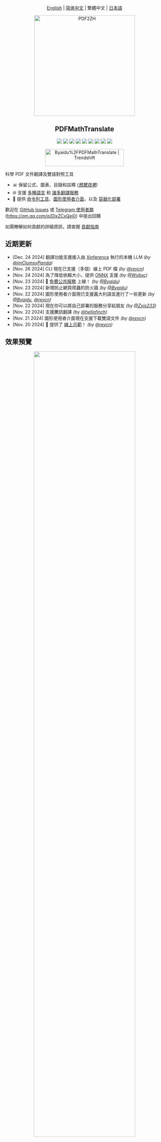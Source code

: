 <div align="center">

[English](../README.md) | [简体中文](README_zh-CN.md) | 繁體中文 | [日本語](README_ja-JP.md)

<img src="./images/banner.png" width="320px"  alt="PDF2ZH"/>  

<h2 id="title">PDFMathTranslate</h2>

<p>
  <!-- PyPI -->
  <a href="https://pypi.org/project/pdf2zh/">
    <img src="https://img.shields.io/pypi/v/pdf2zh"/></a>
  <a href="https://pepy.tech/projects/pdf2zh">
    <img src="https://static.pepy.tech/badge/pdf2zh"></a>
  <a href="https://hub.docker.com/repository/docker/byaidu/pdf2zh">
    <img src="https://img.shields.io/docker/pulls/byaidu/pdf2zh"></a>
  <!-- License -->
  <a href="./LICENSE">
    <img src="https://img.shields.io/github/license/Byaidu/PDFMathTranslate"/></a>
  <a href="https://huggingface.co/spaces/reycn/PDFMathTranslate-Docker">
    <img src="https://img.shields.io/badge/%F0%9F%A4%97-Online%20Demo-FF9E0D"/></a>
  <a href="https://www.modelscope.cn/studios/AI-ModelScope/PDFMathTranslate">
    <img src="https://img.shields.io/badge/ModelScope-Demo-blue"></a>
  <a href="https://github.com/Byaidu/PDFMathTranslate/pulls">
    <img src="https://img.shields.io/badge/contributions-welcome-green"/></a>
  <a href="https://gitcode.com/Byaidu/PDFMathTranslate/overview">
    <img src="https://gitcode.com/Byaidu/PDFMathTranslate/star/badge.svg"></a>
  <a href="https://t.me/+Z9_SgnxmsmA5NzBl">
    <img src="https://img.shields.io/badge/Telegram-2CA5E0?style=flat-squeare&logo=telegram&logoColor=white"/></a>
</p>

<a href="https://trendshift.io/repositories/12424" target="_blank"><img src="https://trendshift.io/api/badge/repositories/12424" alt="Byaidu%2FPDFMathTranslate | Trendshift" style="width: 250px; height: 55px;" width="250" height="55"/></a>

</div>

科學 PDF 文件翻譯及雙語對照工具

- 📊 保留公式、圖表、目錄和註釋 *([預覽效果](#preview))*
- 🌐 支援 [多種語言](#language) 和 [諸多翻譯服務](#services)
- 🤖 提供 [命令列工具](#usage)、[圖形使用者介面](#gui)，以及 [容器化部署](#docker)

歡迎在 [GitHub Issues](https://github.com/Byaidu/PDFMathTranslate/issues) 或 [Telegram 使用者群](https://t.me/+Z9_SgnxmsmA5NzBl)(https://qm.qq.com/q/DixZCxQej0) 中提出回饋

如需瞭解如何貢獻的詳細資訊，請查閱 [貢獻指南](https://github.com/Byaidu/PDFMathTranslate/wiki/Contribution-Guide---%E8%B4%A1%E7%8C%AE%E6%8C%87%E5%8D%97)

<h2 id="updates">近期更新</h2>

- [Dec. 24 2024] 翻譯功能支援接入由 [Xinference](https://github.com/xorbitsai/inference) 執行的本機 LLM _(by [@imClumsyPanda](https://github.com/imClumsyPanda))_
- [Nov. 26 2024] CLI 現在已支援（多個）線上 PDF 檔 *(by [@reycn](https://github.com/reycn))*  
- [Nov. 24 2024] 為了降低依賴大小，提供 [ONNX](https://github.com/onnx/onnx) 支援 *(by [@Wybxc](https://github.com/Wybxc))*  
- [Nov. 23 2024] 🌟 [免費公共服務](#demo) 上線！ *(by [@Byaidu](https://github.com/Byaidu))*  
- [Nov. 23 2024] 新增防止網頁爬蟲的防火牆 *(by [@Byaidu](https://github.com/Byaidu))*  
- [Nov. 22 2024] 圖形使用者介面現已支援義大利語並進行了一些更新 *(by [@Byaidu](https://github.com/Byaidu), [@reycn](https://github.com/reycn))*  
- [Nov. 22 2024] 現在你可以將自己部署的服務分享給朋友 *(by [@Zxis233](https://github.com/Zxis233))*  
- [Nov. 22 2024] 支援騰訊翻譯 *(by [@hellofinch](https://github.com/hellofinch))*  
- [Nov. 21 2024] 圖形使用者介面現在支援下載雙語文件 *(by [@reycn](https://github.com/reycn))*  
- [Nov. 20 2024] 🌟 提供了 [線上示範](#demo)！ *(by [@reycn](https://github.com/reycn))*  

<h2 id="preview">效果預覽</h2>

<div align="center">
<img src="./images/preview.gif" width="80%"/>
</div>

<h2 id="demo">線上示範 🌟</h2>

### 免費服務 (<https://pdf2zh.com/>)

你可以立即嘗試 [免費公共服務](https://pdf2zh.com/) 而無需安裝

### 線上示範

你可以直接在 [HuggingFace 上的線上示範](https://huggingface.co/spaces/reycn/PDFMathTranslate-Docker)和[魔搭的線上示範](https://www.modelscope.cn/studios/AI-ModelScope/PDFMathTranslate)進行嘗試，無需安裝。
請注意，示範使用的運算資源有限，請勿濫用。

<h2 id="install">安裝與使用</h2>

我們提供了四種使用此專案的方法：[命令列工具](#cmd)、[便攜式安裝](#portable)、[圖形使用者介面](#gui) 與 [容器化部署](#docker)。

pdf2zh 在執行時需要額外下載模型（`wybxc/DocLayout-YOLO-DocStructBench-onnx`），該模型也可在魔搭（ModelScope）上取得。如果在啟動時下載該模型時遇到問題，請使用如下環境變數：
```shell
set HF_ENDPOINT=https://hf-mirror.com
```

<h3 id="cmd">方法一、命令列工具</h3>

1. 確保已安裝 Python 版本大於 3.8 且小於 3.12  
2. 安裝此程式：

   ```bash
   pip install pdf2zh
   ```

3. 執行翻譯，生成檔案位於 [目前工作目錄](https://chatgpt.com/share/6745ed36-9acc-800e-8a90-59204bd13444)：

   ```bash
   pdf2zh document.pdf
   ```

<h3 id="portable">方法二、便攜式安裝</h3>

無需預先安裝 Python 環境

下載 [setup.bat](https://raw.githubusercontent.com/Byaidu/PDFMathTranslate/refs/heads/main/script/setup.bat) 並直接雙擊執行

<h3 id="gui">方法三、圖形使用者介面</h3>

1. 確保已安裝 Python 版本大於 3.8 且小於 3.12  
2. 安裝此程式：

   ```bash
   pip install pdf2zh
   ```

3. 在瀏覽器中啟動使用：

   ```bash
   pdf2zh -i
   ```

4. 如果您的瀏覽器沒有自動開啟並跳轉，請手動在瀏覽器開啟：

   ```bash
   http://localhost:7860/
   ```

   <img src="./images/gui.gif" width="500"/>

查看 [documentation for GUI](/README_GUI.md) 以獲取詳細說明

<h3 id="docker">方法四、容器化部署</h3>

1. 拉取 Docker 映像檔並執行：

   ```bash
   docker pull byaidu/pdf2zh
   docker run -d -p 7860:7860 byaidu/pdf2zh
   ```

2. 透過瀏覽器開啟：

   ```
   http://localhost:7860/
   ```

用於在雲服務上部署容器映像檔：

<div>
<a href="https://www.heroku.com/deploy?template=https://github.com/Byaidu/PDFMathTranslate">
  <img src="https://www.herokucdn.com/deploy/button.svg" alt="Deploy" height="26"></a>
<a href="https://render.com/deploy">
  <img src="https://render.com/images/deploy-to-render-button.svg" alt="Deploy to Koyeb" height="26"></a>
<a href="https://zeabur.com/templates/5FQIGX?referralCode=reycn">
  <img src="https://zeabur.com/button.svg" alt="Deploy on Zeabur" height="26"></a>
<a href="https://app.koyeb.com/deploy?type=git&builder=buildpack&repository=github.com/Byaidu/PDFMathTranslate&branch=main&name=pdf-math-translate">
  <img src="https://www.koyeb.com/static/images/deploy/button.svg" alt="Deploy to Koyeb" height="26"></a>
</div>

<h2 id="usage">高級選項</h2>

在命令列中執行翻譯指令，並在目前工作目錄下生成譯文檔案 `example-mono.pdf` 和雙語對照檔案 `example-dual.pdf`。預設使用 Google 翻譯服務。

<img src="./images/cmd.explained.png" width="580px"  alt="cmd"/>  

以下表格列出了所有高級選項，供參考：

| Option    | 功能 | 範例 |
| -------- | ------- |------- |
| files | 本機檔案 |  `pdf2zh ~/local.pdf` |
| links | 線上檔案 |  `pdf2zh http://arxiv.org/paper.pdf` |
| `-i`  | [進入圖形介面](#gui) |  `pdf2zh -i` |
| `-p`  | [僅翻譯部分文件](#partial) |  `pdf2zh example.pdf -p 1` |
| `-li` | [原文語言](#language) |  `pdf2zh example.pdf -li en` |
| `-lo` | [目標語言](#language) |  `pdf2zh example.pdf -lo zh` |
| `-s`  | [指定翻譯服務](#services) |  `pdf2zh example.pdf -s deepl` |
| `-t`  | [多執行緒](#threads) | `pdf2zh example.pdf -t 1` |
| `-o`  | 輸出目錄 | `pdf2zh example.pdf -o output` |
| `-f`, `-c` | [例外規則](#exceptions) | `pdf2zh example.pdf -f "(MS.*)"` |
| `--share` | [獲取 gradio 公開連結] | `pdf2zh -i --share` |
| `--authorized` | [[添加網頁認證及自訂認證頁面](https://github.com/Byaidu/PDFMathTranslate/blob/main/docs/ADVANCED.)] | `pdf2zh -i --authorized users.txt [auth.html]` |
| `--prompt` | [使用自訂的大模型 Prompt] | `pdf2zh --prompt [prompt.txt]` |
| `--onnx` | [使用自訂的 DocLayout-YOLO ONNX 模型] | `pdf2zh --onnx [onnx/model/path]` |
| `--serverport` | [自訂 WebUI 埠號] | `pdf2zh --serverport 7860` |
| `--dir` | [資料夾翻譯] | `pdf2zh --dir /path/to/translate/` |
| `--config` | [自訂設定檔](https://github.com/Byaidu/PDFMathTranslate/blob/main/docs/ADVANCED.md#cofig) | `pdf2zh --config /path/to/config/config.json` |

<h3 id="partial">全文或部分文件翻譯</h3>

- **全文翻譯**

```bash
pdf2zh example.pdf
```

- **部分翻譯**

```bash
pdf2zh example.pdf -p 1-3,5
```

<h3 id="language">指定原文語言與目標語言</h3>

可參考 [Google 語言代碼](https://developers.google.com/admin-sdk/directory/v1/languages)、[DeepL 語言代碼](https://developers.deepl.com/docs/resources/supported-languages)

```bash
pdf2zh example.pdf -li en -lo ja
```

<h3 id="services">使用不同的翻譯服務</h3>

下表列出了每個翻譯服務所需的 [環境變數](https://chatgpt.com/share/6734a83d-9d48-800e-8a46-f57ca6e8bcb4)。在使用前，請先確保已設定好對應的變數。

|**Translator**|**Service**|**Environment Variables**|**Default Values**|**Notes**|
|-|-|-|-|-|
|**Google (Default)**|`google`|無|N/A|無|
|**Bing**|`bing`|無|N/A|無|
|**DeepL**|`deepl`|`DEEPL_AUTH_KEY`|`[Your Key]`|參閱 [DeepL](https://support.deepl.com/hc/en-us/articles/360020695820-API-Key-for-DeepL-s-API)|
|**DeepLX**|`deeplx`|`DEEPLX_ENDPOINT`|`https://api.deepl.com/translate`|參閱 [DeepLX](https://github.com/OwO-Network/DeepLX)|
|**Ollama**|`ollama`|`OLLAMA_HOST`, `OLLAMA_MODEL`|`http://127.0.0.1:11434`, `gemma2`|參閱 [Ollama](https://github.com/ollama/ollama)|
|**OpenAI**|`openai`|`OPENAI_BASE_URL`, `OPENAI_API_KEY`, `OPENAI_MODEL`|`https://api.openai.com/v1`, `[Your Key]`, `gpt-4o-mini`|參閱 [OpenAI](https://platform.openai.com/docs/overview)|
|**AzureOpenAI**|`azure-openai`|`AZURE_OPENAI_BASE_URL`, `AZURE_OPENAI_API_KEY`, `AZURE_OPENAI_MODEL`|`[Your Endpoint]`, `[Your Key]`, `gpt-4o-mini`|參閱 [Azure OpenAI](https://learn.microsoft.com/zh-cn/azure/ai-services/openai/chatgpt-quickstart?tabs=command-line%2Cjavascript-keyless%2Ctypescript-keyless%2Cpython&pivots=programming-language-python)|
|**Zhipu**|`zhipu`|`ZHIPU_API_KEY`, `ZHIPU_MODEL`|`[Your Key]`, `glm-4-flash`|參閱 [Zhipu](https://open.bigmodel.cn/dev/api/thirdparty-frame/openai-sdk)|
| **ModelScope**       | `ModelScope`   |`MODELSCOPE_API_KEY`, `MODELSCOPE_MODEL`|`[Your Key]`, `Qwen/Qwen2.5-Coder-32B-Instruct`| 參閱 [ModelScope](https://www.modelscope.cn/docs/model-service/API-Inference/intro)|
|**Silicon**|`silicon`|`SILICON_API_KEY`, `SILICON_MODEL`|`[Your Key]`, `Qwen/Qwen2.5-7B-Instruct`|參閱 [SiliconCloud](https://docs.siliconflow.cn/quickstart)|
|**Gemini**|`gemini`|`GEMINI_API_KEY`, `GEMINI_MODEL`|`[Your Key]`, `gemini-1.5-flash`|參閱 [Gemini](https://ai.google.dev/gemini-api/docs/openai)|
|**Azure**|`azure`|`AZURE_ENDPOINT`, `AZURE_API_KEY`|`https://api.translator.azure.cn`, `[Your Key]`|參閱 [Azure](https://docs.azure.cn/en-us/ai-services/translator/text-translation-overview)|
|**Tencent**|`tencent`|`TENCENTCLOUD_SECRET_ID`, `TENCENTCLOUD_SECRET_KEY`|`[Your ID]`, `[Your Key]`|參閱 [Tencent](https://www.tencentcloud.com/products/tmt?from_qcintl=122110104)|
|**Dify**|`dify`|`DIFY_API_URL`, `DIFY_API_KEY`|`[Your DIFY URL]`, `[Your Key]`|參閱 [Dify](https://github.com/langgenius/dify)，需要在 Dify 的工作流程輸入中定義三個變數：lang_out、lang_in、text。|
|**AnythingLLM**|`anythingllm`|`AnythingLLM_URL`, `AnythingLLM_APIKEY`|`[Your AnythingLLM URL]`, `[Your Key]`|參閱 [anything-llm](https://github.com/Mintplex-Labs/anything-llm)|
|**Argos Translate**|`argos`| | |參閱 [argos-translate](https://github.com/argosopentech/argos-translate)|
|**Grok**|`grok`| `GORK_API_KEY`, `GORK_MODEL` | `[Your GORK_API_KEY]`, `grok-2-1212` |參閱 [Grok](https://docs.x.ai/docs/overview)|
|**DeepSeek**|`deepseek`| `DEEPSEEK_API_KEY`, `DEEPSEEK_MODEL` | `[Your DEEPSEEK_API_KEY]`, `deepseek-chat` |參閱 [DeepSeek](https://www.deepseek.com/)|
|**OpenAI-Liked**|`openai-liked`| `OPENAILIKE_BASE_URL`, `OPENAILIKE_API_KEY`, `OPENAILIKE_MODEL` | `url`, `[Your Key]`, `model name` | 無 |

對於不在上述表格中，但兼容 OpenAI API 的大語言模型，可以使用與 OpenAI 相同的方式設定環境變數。

使用 `-s service` 或 `-s service:model` 指定翻譯服務：

```bash
pdf2zh example.pdf -s openai:gpt-4o-mini
```

或使用環境變數指定模型：

```bash
set OPENAI_MODEL=gpt-4o-mini
pdf2zh example.pdf -s openai
```

<h3 id="exceptions">指定例外規則</h3>

使用正則表達式指定需要保留的公式字體與字元：

```bash
pdf2zh example.pdf -f "(CM[^RT].*|MS.*|.*Ital)" -c "(\(|\||\)|\+|=|\d|[\u0080-\ufaff])"
```

預設保留 `Latex`, `Mono`, `Code`, `Italic`, `Symbol` 以及 `Math` 字體：

```bash
pdf2zh example.pdf -f "(CM[^R]|MS.M|XY|MT|BL|RM|EU|LA|RS|LINE|LCIRCLE|TeX-|rsfs|txsy|wasy|stmary|.*Mono|.*Code|.*Ital|.*Sym|.*Math)"
```

<h3 id="threads">指定執行緒數量</h3>

使用 `-t` 參數指定翻譯使用的執行緒數量：

```bash
pdf2zh example.pdf -t 1
```

<h3 id="prompt">自訂大模型 Prompt</h3>

使用 `--prompt` 指定在使用大模型翻譯時所採用的 Prompt 檔案。

```bash
pdf2zh example.pdf -pr prompt.txt
```

範例 `prompt.txt` 檔案內容：

```
[
    {
        "role": "system",
        "content": "You are a professional,authentic machine translation engine.",
    },
    {
        "role": "user",
        "content": "Translate the following markdown source text to ${lang_out}. Keep the formula notation {{v*}} unchanged. Output translation directly without any additional text.\nSource Text: ${text}\nTranslated Text:",
    },
]
```

在自訂 Prompt 檔案中，可以使用以下三個內建變數來傳遞參數：
|**變數名稱**|**說明**|
|-|-|
|`lang_in`|輸入語言|
|`lang_out`|輸出語言|
|`text`|需要翻譯的文本|

<h2 id="todo">API</h2>

### Python

```python
from pdf2zh import translate, translate_stream

params = {"lang_in": "en", "lang_out": "zh", "service": "google", "thread": 4}
file_mono, file_dual = translate(files=["example.pdf"], **params)[0]
with open("example.pdf", "rb") as f:
    stream_mono, stream_dual = translate_stream(stream=f.read(), **params)
```

### HTTP

```bash
pip install pdf2zh[backend]
pdf2zh --flask
pdf2zh --celery worker
```

```bash
curl http://localhost:11008/v1/translate -F "file=@example.pdf" -F "data={\"lang_in\":\"en\",\"lang_out\":\"zh\",\"service\":\"google\",\"thread\":4}"
{"id":"d9894125-2f4e-45ea-9d93-1a9068d2045a"}

curl http://localhost:11008/v1/translate/d9894125-2f4e-45ea-9d93-1a9068d2045a
{"info":{"n":13,"total":506},"state":"PROGRESS"}

curl http://localhost:11008/v1/translate/d9894125-2f4e-45ea-9d93-1a9068d2045a
{"state":"SUCCESS"}

curl http://localhost:11008/v1/translate/d9894125-2f4e-45ea-9d93-1a9068d2045a/mono --output example-mono.pdf

curl http://localhost:11008/v1/translate/d9894125-2f4e-45ea-9d93-1a9068d2045a/dual --output example-dual.pdf

curl http://localhost:11008/v1/translate/d9894125-2f4e-45ea-9d93-1a9068d2045a -X DELETE
```

<h2 id="acknowledgement">致謝</h2>

- 文件合併：[PyMuPDF](https://github.com/pymupdf/PyMuPDF)
- 文件解析：[Pdfminer.six](https://github.com/pdfminer/pdfminer.six)
- 文件提取：[MinerU](https://github.com/opendatalab/MinerU)
- 文件預覽：[Gradio PDF](https://github.com/freddyaboulton/gradio-pdf)
- 多執行緒翻譯：[MathTranslate](https://github.com/SUSYUSTC/MathTranslate)
- 版面解析：[DocLayout-YOLO](https://github.com/opendatalab/DocLayout-YOLO)
- PDF 標準：[PDF Explained](https://zxyle.github.io/PDF-Explained/)、[PDF Cheat Sheets](https://pdfa.org/resource/pdf-cheat-sheets/)
- 多語言字型：[Go Noto Universal](https://github.com/satbyy/go-noto-universal)

<h2 id="contrib">貢獻者</h2>

<a href="https://github.com/Byaidu/PDFMathTranslate/graphs/contributors">
  <img src="https://opencollective.com/PDFMathTranslate/contributors.svg?width=890&button=false" />
</a>

![Alt](https://repobeats.axiom.co/api/embed/dfa7583da5332a11468d686fbd29b92320a6a869.svg "Repobeats analytics image")

<h2 id="star_hist">星標歷史</h2>

<a href="https://star-history.com/#Byaidu/PDFMathTranslate&Date">
 <picture>
   <source media="(prefers-color-scheme: dark)" srcset="https://api.star-history.com/svg?repos=Byaidu/PDFMathTranslate&type=Date&theme=dark" />
   <source media="(prefers-color-scheme: light)" srcset="https://api.star-history.com/svg?repos=Byaidu/PDFMathTranslate&type=Date" />
   <img alt="Star History Chart" src="https://api.star-history.com/svg?repos=Byaidu/PDFMathTranslate&type=Date"/>
 </picture>
</a>